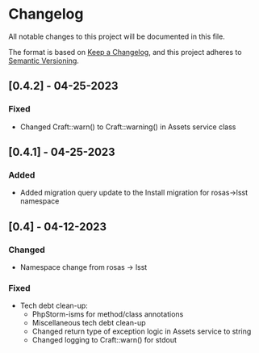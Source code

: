 # Changelog

All notable changes to this project will be documented in this file.

The format is based on [Keep a Changelog](https://keepachangelog.com/en/1.0.0/),
and this project adheres to [Semantic Versioning](https://semver.org/spec/v2.0.0.html).

## [0.4.2] - 04-25-2023

### Fixed

- Changed Craft::warn() to Craft::warning() in Assets service class

## [0.4.1] - 04-25-2023

### Added

- Added migration query update to the Install migration for rosas->lsst namespace

## [0.4] - 04-12-2023

### Changed

- Namespace change from rosas -> lsst

### Fixed

- Tech debt clean-up:
  - PhpStorm-isms for method/class annotations
  - Miscellaneous tech debt clean-up
  - Changed return type of exception logic in Assets service to string
  - Changed logging to Craft::warn() for stdout